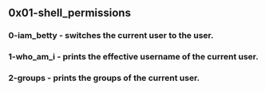 ## 0x01-shell_permissions

### 0-iam_betty - switches the current user to the user. 


### 1-who_am_i -  prints the effective username of the current user.

### 2-groups - prints the groups of the current user.



